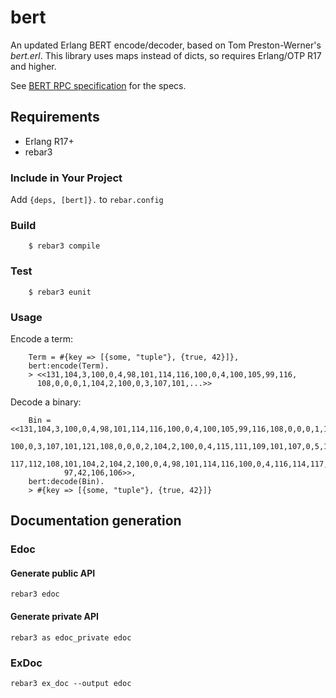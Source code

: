 # bert


An updated Erlang BERT encode/decoder, based on Tom Preston-Werner's *bert.erl*. This library uses maps instead of dicts, so requires Erlang/OTP R17 and higher.

See [BERT RPC specification](https://web.archive.org/web/20200413110437/http://bert-rpc.org/) for the specs.

## Requirements


- Erlang R17+
- rebar3


### Include in Your Project

Add `{deps, [bert]}.` to `rebar.config`


### Build

```
    $ rebar3 compile
```

### Test

```
    $ rebar3 eunit
```

### Usage


Encode a term:

```
    Term = #{key => [{some, "tuple"}, {true, 42}]},
    bert:encode(Term).
    > <<131,104,3,100,0,4,98,101,114,116,100,0,4,100,105,99,116,
      108,0,0,0,1,104,2,100,0,3,107,101,...>>
```
Decode a binary:

```
    Bin = <<131,104,3,100,0,4,98,101,114,116,100,0,4,100,105,99,116,108,0,0,0,1,104,2,
            100,0,3,107,101,121,108,0,0,0,2,104,2,100,0,4,115,111,109,101,107,0,5,116,
            117,112,108,101,104,2,104,2,100,0,4,98,101,114,116,100,0,4,116,114,117,101,
            97,42,106,106>>,
    bert:decode(Bin).
    > #{key => [{some, "tuple"}, {true, 42}]}
```

## Documentation generation

### Edoc

#### Generate public API
```
rebar3 edoc
```

#### Generate private API
```
rebar3 as edoc_private edoc
```

### ExDoc

```
rebar3 ex_doc --output edoc
```